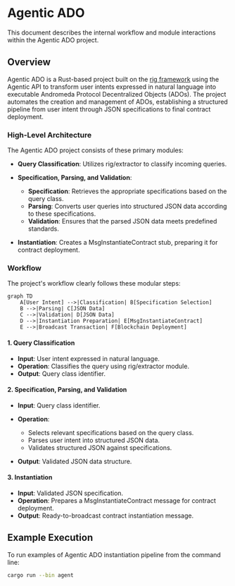 # Agentic ADO

This document describes the internal workflow and module interactions within the Agentic ADO project.

## Overview

Agentic ADO is a Rust-based project built on the [rig framework](https://github.com/0xPlaygrounds/rig/) using the Agentic API to transform user intents expressed in natural language into executable Andromeda Protocol Decentralized Objects (ADOs). The project automates the creation and management of ADOs, establishing a structured pipeline from user intent through JSON specifications to final contract deployment.

### High-Level Architecture

The Agentic ADO project consists of these primary modules:

* **Query Classification**: Utilizes rig/extractor to classify incoming queries.
* **Specification, Parsing, and Validation**:

  * **Specification**: Retrieves the appropriate specifications based on the query class.
  * **Parsing**: Converts user queries into structured JSON data according to these specifications.
  * **Validation**: Ensures that the parsed JSON data meets predefined standards.
* **Instantiation**: Creates a MsgInstantiateContract stub, preparing it for contract deployment.

### Workflow

The project's workflow clearly follows these modular steps:

```mermaid
graph TD
    A[User Intent] -->|Classification| B[Specification Selection]
    B -->|Parsing| C[JSON Data]
    C -->|Validation| D[JSON Data]
    D -->|Instantiation Preparation| E[MsgInstantiateContract]
    E -->|Broadcast Transaction| F[Blockchain Deployment]
```

#### 1. Query Classification

* **Input**: User intent expressed in natural language.
* **Operation**: Classifies the query using rig/extractor module.
* **Output**: Query class identifier.

#### 2. Specification, Parsing, and Validation

* **Input**: Query class identifier.
* **Operation**:

  * Selects relevant specifications based on the query class.
  * Parses user intent into structured JSON data.
  * Validates structured JSON against specifications.
* **Output**: Validated JSON data structure.

#### 3. Instantiation

* **Input**: Validated JSON specification.
* **Operation**: Prepares a MsgInstantiateContract message for contract deployment.
* **Output**: Ready-to-broadcast contract instantiation message.

## Example Execution

To run examples of Agentic ADO instantiation pipeline from the command line:

```bash
cargo run --bin agent
```
